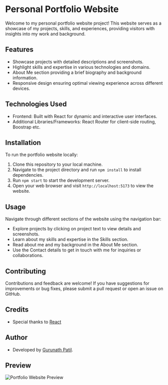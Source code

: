 # Personal Portfolio Website

Welcome to my personal portfolio website project! This website serves as a showcase of my projects, skills, and experiences, providing visitors with insights into my work and background.

## Features

- Showcase projects with detailed descriptions and screenshots.
- Highlight skills and expertise in various technologies and domains.
- About Me section providing a brief biography and background information.
- Responsive design ensuring optimal viewing experience across different devices.

## Technologies Used

- Frontend: Built with React for dynamic and interactive user interfaces.
- Additional Libraries/Frameworks: React Router for client-side routing, Boostrap etc.

## Installation

To run the portfolio website locally:

1. Clone this repository to your local machine.
2. Navigate to the project directory and run `npm install` to install dependencies.
3. Run `npm start` to start the development server.
4. Open your web browser and visit `http://localhost:5173` to view the website.

## Usage

Navigate through different sections of the website using the navigation bar:

- Explore projects by clicking on project text to view details and screenshots.
- Learn about my skills and expertise in the Skills section.
- Read about me and my background in the About Me section.
- Use the Contact details to get in touch with me for inquiries or collaborations.

## Contributing

Contributions and feedback are welcome! If you have suggestions for improvements or bug fixes, please submit a pull request or open an issue on GitHub.

## Credits

- Special thanks to [React](https://reactjs.org/)

## Author

- Developed by [Gurunath Patil](https://github.com/gurunath-patil).

## Preview

![Portfolio Website Preview](preview.png)
